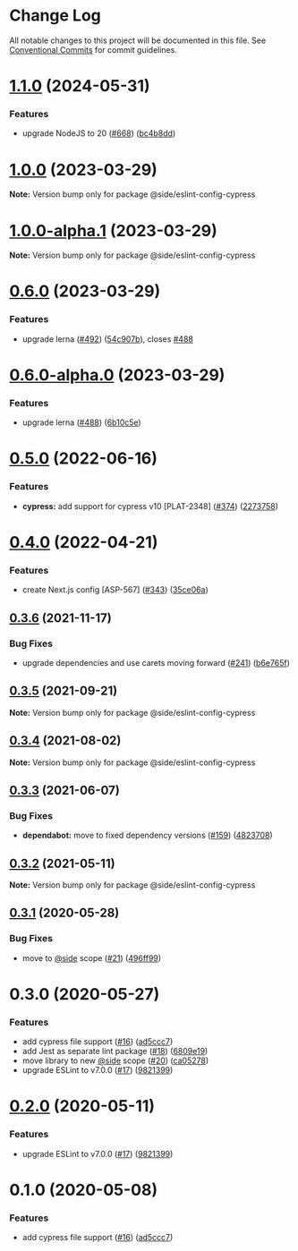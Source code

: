 # Change Log

All notable changes to this project will be documented in this file.
See [Conventional Commits](https://conventionalcommits.org) for commit guidelines.

# [1.1.0](https://github.com/reside-eng/lint-config/compare/@side/eslint-config-cypress@1.0.0...@side/eslint-config-cypress@1.1.0) (2024-05-31)

### Features

- upgrade NodeJS to 20 ([#668](https://github.com/reside-eng/lint-config/issues/668)) ([bc4b8dd](https://github.com/reside-eng/lint-config/commit/bc4b8dd9d0ad450840a93cd5dafe118170115242))

# [1.0.0](https://github.com/reside-eng/lint-config/compare/@side/eslint-config-cypress@0.6.0...@side/eslint-config-cypress@1.0.0) (2023-03-29)

**Note:** Version bump only for package @side/eslint-config-cypress

# [1.0.0-alpha.1](https://github.com/reside-eng/lint-config/compare/@side/eslint-config-cypress@0.6.0...@side/eslint-config-cypress@1.0.0-alpha.1) (2023-03-29)

**Note:** Version bump only for package @side/eslint-config-cypress

# [0.6.0](https://github.com/reside-eng/lint-config/compare/@side/eslint-config-cypress@0.5.0...@side/eslint-config-cypress@0.6.0) (2023-03-29)

### Features

- upgrade lerna ([#492](https://github.com/reside-eng/lint-config/issues/492)) ([54c907b](https://github.com/reside-eng/lint-config/commit/54c907bc7d6dee491fbac3ecb9769284554785cf)), closes [#488](https://github.com/reside-eng/lint-config/issues/488)

# [0.6.0-alpha.0](https://github.com/reside-eng/lint-config/compare/@side/eslint-config-cypress@0.5.0...@side/eslint-config-cypress@0.6.0-alpha.0) (2023-03-29)

### Features

- upgrade lerna ([#488](https://github.com/reside-eng/lint-config/issues/488)) ([6b10c5e](https://github.com/reside-eng/lint-config/commit/6b10c5ea54a9e68f7e3b04499a48a85b704a93cc))

# [0.5.0](https://github.com/reside-eng/lint-config/compare/@side/eslint-config-cypress@0.4.0...@side/eslint-config-cypress@0.5.0) (2022-06-16)

### Features

- **cypress:** add support for cypress v10 [PLAT-2348] ([#374](https://github.com/reside-eng/lint-config/issues/374)) ([2273758](https://github.com/reside-eng/lint-config/commit/227375885632d3d97fbfc875395e615b9dd0e977))

# [0.4.0](https://github.com/reside-eng/lint-config/compare/@side/eslint-config-cypress@0.3.6...@side/eslint-config-cypress@0.4.0) (2022-04-21)

### Features

- create Next.js config [ASP-567] ([#343](https://github.com/reside-eng/lint-config/issues/343)) ([35ce06a](https://github.com/reside-eng/lint-config/commit/35ce06a0fd0219c5d789f8da42c87364791bebbc))

## [0.3.6](https://github.com/reside-eng/lint-config/compare/@side/eslint-config-cypress@0.3.5...@side/eslint-config-cypress@0.3.6) (2021-11-17)

### Bug Fixes

- upgrade dependencies and use carets moving forward ([#241](https://github.com/reside-eng/lint-config/issues/241)) ([b6e765f](https://github.com/reside-eng/lint-config/commit/b6e765f42023f97a3988a0056ccc5622ee33833f))

## [0.3.5](https://github.com/reside-eng/lint-config/compare/@side/eslint-config-cypress@0.3.4...@side/eslint-config-cypress@0.3.5) (2021-09-21)

**Note:** Version bump only for package @side/eslint-config-cypress

## [0.3.4](https://github.com/reside-eng/lint-config/compare/@side/eslint-config-cypress@0.3.3...@side/eslint-config-cypress@0.3.4) (2021-08-02)

**Note:** Version bump only for package @side/eslint-config-cypress

## [0.3.3](https://github.com/reside-eng/lint-config/compare/@side/eslint-config-cypress@0.3.2...@side/eslint-config-cypress@0.3.3) (2021-06-07)

### Bug Fixes

- **dependabot:** move to fixed dependency versions ([#159](https://github.com/reside-eng/lint-config/issues/159)) ([4823708](https://github.com/reside-eng/lint-config/commit/4823708899919106e20b0d8f768977bd8f7017b5))

## [0.3.2](https://github.com/reside-eng/lint-config/compare/@side/eslint-config-cypress@0.3.1...@side/eslint-config-cypress@0.3.2) (2021-05-11)

**Note:** Version bump only for package @side/eslint-config-cypress

## [0.3.1](https://github.com/reside-eng/lint-config/compare/@side/eslint-config-cypress@0.3.0...@side/eslint-config-cypress@0.3.1) (2020-05-28)

### Bug Fixes

- move to [@side](https://github.com/side) scope ([#21](https://github.com/reside-eng/lint-config/issues/21)) ([496ff99](https://github.com/reside-eng/lint-config/commit/496ff9956d51ae2e746549c7c687c8a11ae14b71))

# 0.3.0 (2020-05-27)

### Features

- add cypress file support ([#16](https://github.com/reside-eng/lint-config/issues/16)) ([ad5ccc7](https://github.com/reside-eng/lint-config/commit/ad5ccc72c08d2b3722874dbf14d0defa3498a0fe))
- add Jest as separate lint package ([#18](https://github.com/reside-eng/lint-config/issues/18)) ([6809e19](https://github.com/reside-eng/lint-config/commit/6809e19d63f92353ac5b769c475970f601822733))
- move library to new [@side](https://github.com/side) scope ([#20](https://github.com/reside-eng/lint-config/issues/20)) ([ca05278](https://github.com/reside-eng/lint-config/commit/ca052782a37ac2ac727cd202e1135d4dc01cab87))
- upgrade ESLint to v7.0.0 ([#17](https://github.com/reside-eng/lint-config/issues/17)) ([9821399](https://github.com/reside-eng/lint-config/commit/98213995db8f79bfddaabb51881fac0136b80073))

# [0.2.0](https://github.com/reside-eng/lint-config/compare/@side-eng/eslint-config-cypress@0.1.0...@side-eng/eslint-config-cypress@0.2.0) (2020-05-11)

### Features

- upgrade ESLint to v7.0.0 ([#17](https://github.com/reside-eng/lint-config/issues/17)) ([9821399](https://github.com/reside-eng/lint-config/commit/98213995db8f79bfddaabb51881fac0136b80073))

# 0.1.0 (2020-05-08)

### Features

- add cypress file support ([#16](https://github.com/reside-eng/lint-config/issues/16)) ([ad5ccc7](https://github.com/reside-eng/lint-config/commit/ad5ccc72c08d2b3722874dbf14d0defa3498a0fe))
